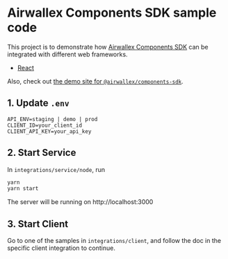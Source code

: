 # Airwallex Components SDK sample code

This project is to demonstrate how [Airwallex Components SDK](https://www.npmjs.com/package/@airwallex/components-sdk?activeTab=readme) can be integrated with different web frameworks. 

- [React](/integrations/client/react)

Also, check out [the demo site for `@airwallex/components-sdk`](https://static-demo.airwallex.com/widgets/sdk-live/onboarding/demo).

## 1. Update `.env`
```env
API_ENV=staging | demo | prod
CLIENT_ID=your_client_id
CLIENT_API_KEY=your_api_key
```


## 2. Start Service
In `integrations/service/node`, run

```bash
yarn
yarn start
```

The server will be running on http://localhost:3000

## 3. Start Client
Go to one of the samples in `integrations/client`, and follow the doc in the specific client integration to continue.
